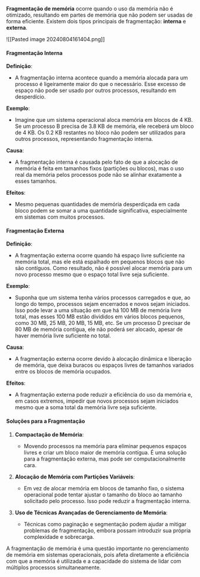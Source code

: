 **Fragmentação de memória** ocorre quando o uso da memória não é otimizado, resultando em partes de memória que não podem ser usadas de forma eficiente. Existem dois tipos principais de fragmentação: **interna** e **externa**.


![[Pasted image 20240804161404.png]]

#### Fragmentação Interna

**Definição**:

- A fragmentação interna acontece quando a memória alocada para um processo é ligeiramente maior do que o necessário. Esse excesso de espaço não pode ser usado por outros processos, resultando em desperdício.

**Exemplo**:

- Imagine que um sistema operacional aloca memória em blocos de 4 KB. Se um processo B precisa de 3.8 KB de memória, ele receberá um bloco de 4 KB. Os 0.2 KB restantes no bloco não podem ser utilizados para outros processos, representando fragmentação interna.

**Causa**:

- A fragmentação interna é causada pelo fato de que a alocação de memória é feita em tamanhos fixos (partições ou blocos), mas o uso real da memória pelos processos pode não se alinhar exatamente a esses tamanhos.

**Efeitos**:

- Mesmo pequenas quantidades de memória desperdiçada em cada bloco podem se somar a uma quantidade significativa, especialmente em sistemas com muitos processos.

#### Fragmentação Externa

**Definição**:

- A fragmentação externa ocorre quando há espaço livre suficiente na memória total, mas ele está espalhado em pequenos blocos que não são contíguos. Como resultado, não é possível alocar memória para um novo processo mesmo que o espaço total livre seja suficiente.

**Exemplo**:

- Suponha que um sistema tenha vários processos carregados e que, ao longo do tempo, processos sejam encerrados e novos sejam iniciados. Isso pode levar a uma situação em que há 100 MB de memória livre total, mas esses 100 MB estão divididos em vários blocos pequenos, como 30 MB, 25 MB, 20 MB, 15 MB, etc. Se um processo D precisar de 80 MB de memória contígua, ele não poderá ser alocado, apesar de haver memória livre suficiente no total.

**Causa**:

- A fragmentação externa ocorre devido à alocação dinâmica e liberação de memória, que deixa buracos ou espaços livres de tamanhos variados entre os blocos de memória ocupados.

**Efeitos**:

- A fragmentação externa pode reduzir a eficiência do uso da memória e, em casos extremos, impedir que novos processos sejam iniciados mesmo que a soma total da memória livre seja suficiente.

#### Soluções para a Fragmentação

1. **Compactação de Memória**:
    
    - Movendo processos na memória para eliminar pequenos espaços livres e criar um bloco maior de memória contígua. É uma solução para a fragmentação externa, mas pode ser computacionalmente cara.
2. **Alocação de Memória com Partições Variáveis**:
    
    - Em vez de alocar memória em blocos de tamanho fixo, o sistema operacional pode tentar ajustar o tamanho do bloco ao tamanho solicitado pelo processo. Isso pode reduzir a fragmentação interna.
3. **Uso de Técnicas Avançadas de Gerenciamento de Memória**:
    
    - Técnicas como paginação e segmentação podem ajudar a mitigar problemas de fragmentação, embora possam introduzir sua própria complexidade e sobrecarga.

A fragmentação de memória é uma questão importante no gerenciamento de memória em sistemas operacionais, pois afeta diretamente a eficiência com que a memória é utilizada e a capacidade do sistema de lidar com múltiplos processos simultaneamente.